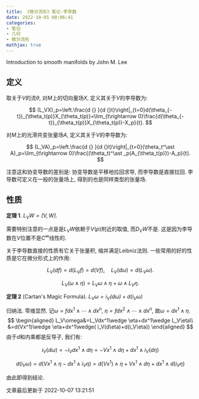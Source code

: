 ```yaml
---
title: 《微分流形》笔记-李导数
date: 2022-10-05 00:06:41
categories: 
- 笔记
- 几何
- 微分流形
mathjax: true
---
```


Introduction to smooth manifolds by John M. Lee

## 定义

取关于$V$的流$\theta,$ 对$M$上的切向量场$X,$ 定义其关于$V$的李导数为:


$$
(L_VX)_p=\left.\frac{d {} }{d {}t}\right|_{t=0}d(\theta_{-t})_{\theta_t(p)}X_{\theta_t(p)}=\lim_{t\rightarrow 0}\frac{d(\theta_{-t})_{\theta_t(p)}X_{\theta_t(p)}-X_p}{t}.
$$



对$M$上的光滑共变张量场$A,$ 定义其关于$V$的李导数为:


$$
(L_VA)_p=\left.\frac{d {} }{d {}t}\right|_{t=0}(\theta_t^\ast A)_p=\lim_{t\rightarrow 0}\frac{(\theta_t)^\ast _p(A_{\theta_t(p)})-A_p}{t}.
$$


注意这和协变导数的差别是: 协变导数是平移地拉回求导, 而李导数是直接拉回.
李导数可定义在一般的张量场上, 得到的也是同样类型的张量场.

## 性质

**定理 1**. *$L_VW=[V,W].$* 

需要特别注意的一点是是$L_VW$依赖于$V(p)$附近的取值, 而$D_VW$不是.
这是因为李导数在$V$位置不是$C^\infty$线性的.

关于李导数直接的性质有它关于张量积, 缩并满足Leibniz法则.
一些常用的好的性质是它在微分形式上的作用:



$$
L_V(df)=d(L_Vf)=d(Vf),\quad L_V(d\omega)=d(L_V\omega).
$$





$$
L_V(\omega\wedge\eta)=L_V\omega\wedge\eta+\omega\wedge L_V\eta.
$$



**定理 2** (Cartan's Magic Formula). *$L_V\omega=i_V(d\omega)+d(i_V\omega)$* 

归纳法. 零维显然. 记$\omega=fdx^1\wedge\cdots\wedge dx^n,$
$\eta=fdx^2\wedge\cdots\wedge dx^n,$ 故$\omega=dx^1\wedge \eta.$
$$
\begin{aligned}
 L_V\omega&=L_Vdx^1\wedge \eta+dx^1\wedge L_V\eta\\
 &=d(Vx^1)\wedge \eta+dx^1\wedge( i_V(d\eta)+d(i_V\eta))
 \end{aligned}
$$
 由于$d$和内乘都是反导子, 我们有:


$$
i_V(d\omega)=-i_Vdx^1\wedge d\eta=-Vx^1\wedge d\eta +dx^1\wedge i_V(d\eta)
$$




$$
d(i_V\omega)=d(Vx^1\wedge\eta-dx^1\wedge i_V\eta)=d(Vx^1)\wedge \eta +Vx^1 \wedge d\eta+dx^1\wedge d(i_V\eta)
$$


由此即得到结论.

文章最后更新于 2022-10-07 13:21:51 